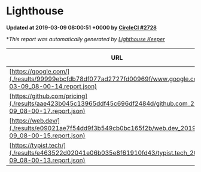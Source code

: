 
# Lighthouse

**Updated at 2019-03-09 08:00:51 +0000 by [CircleCI #2728](https://circleci.com/gh/ItinerisLtd/lighthouse-keeper-example/2728)**

**This report was automatically generated by [Lighthouse Keeper](https://github.com/itinerisltd/lighthouse-keeper)*

| URL | Performance | Accessibility | Best Practices | SEO | PWA | Updated At |
| --- | --- | --- | --- | --- | --- | --- |
| [https://google.com/](./results/99999ebcfdb78df077ad2727fd00969f/www.google.com_2019-03-09_08-00-14.report.json) | 0.95 | 0.71 | 0.93 | 0.82 | 0.58 | 2019-03-09T08:00:14.207Z |
| [https://github.com/pricing](./results/aae423b045c13965ddf45c696df2484d/github.com_2019-03-09_08-00-17.report.json) | 0.79 | 0.89 | 0.93 | 0.91 | 0.58 | 2019-03-09T08:00:17.112Z |
| [https://web.dev/](./results/e09021ae7f54dd9f3b549cb0bc165f2b/web.dev_2019-03-09_08-00-15.report.json) | 0.97 | 0.93 | 1 | 0.87 | 1 | 2019-03-09T08:00:15.885Z |
| [https://typist.tech/](./results/e463522d02041e06b035e8f61910fd43/typist.tech_2019-03-09_08-00-13.report.json) | 1 |  |  |  |  | 2019-03-09T08:00:13.142Z |
